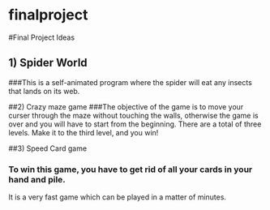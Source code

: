 finalproject
============
#Final Project Ideas
## 1) Spider World
###This is a self-animated program where the spider will eat any insects that lands on its web.
 
##2) Crazy maze game 
###The objective of the game is to move your curser through the maze without touching the walls, 
otherwise the game is over and you will have to start from the beginning. There are a total of three levels. 
Make it to the third level, and you win!
 
##3) Speed Card game
### To win this game, you have to get rid of all your cards in your hand and pile. 
It is a very fast game which can be played in a matter of minutes.
